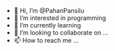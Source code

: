 - 👋 Hi, I’m @PahanPansilu
- 👀 I’m interested in programming 
- 🌱 I’m currently learning 
- 💞️ I’m looking to collaborate on ...
- 📫 How to reach me ...

<!---
PahanPansilu/PahanPansilu is a ✨ special ✨ repository because its `README.md` (this file) appears on your GitHub profile.
You can click the Preview link to take a look at your changes.
--->
